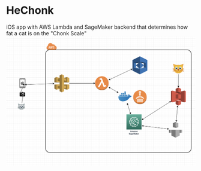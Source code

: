 # HeChonk
iOS app with AWS Lambda and SageMaker backend that determines how fat a cat is on the "Chonk Scale"
![Image of Yaktocat](https://github.com/cfullerton/HeChonk/blob/master/Screen%20Shot%202019-02-10%20at%2012.54.55%20AM.png?raw=true)
